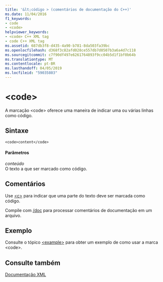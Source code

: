 ```yaml
---
title: '&lt;código > (comentários de documentação do C++)'
ms.date: 11/04/2016
f1_keywords:
- code
- <code>
helpviewer_keywords:
- <code> C++ XML tag
- code C++ XML tag
ms.assetid: 687db3f8-d435-4a90-b781-8da503fa39bc
ms.openlocfilehash: d368f3c82afd028ce557db7d0507b3a6a4d7c118
ms.sourcegitcommit: c7f90df497e6261764893f9cc04b5d1f1bf0b64b
ms.translationtype: MT
ms.contentlocale: pt-BR
ms.lasthandoff: 04/05/2019
ms.locfileid: "59035803"
---
```

# <a name="ltcodegt"></a>&lt;code&gt;

A marcação \<code> oferece uma maneira de indicar uma ou várias linhas como código.

## <a name="syntax"></a>Sintaxe

```
<code>content</code>
```

#### <a name="parameters"></a>Parâmetros

*conteúdo*<br/>
O texto a que ser marcado como código.

## <a name="remarks"></a>Comentários

Use [\<c>](c-visual-cpp.md) para indicar que uma parte do texto deve ser marcada como código.

Compile com [/doc](doc-process-documentation-comments-c-cpp.md) para processar comentários de documentação em um arquivo.

## <a name="example"></a>Exemplo

Consulte o tópico [\<example>](example-visual-cpp.md) para obter um exemplo de como usar a marca \<code>.

## <a name="see-also"></a>Consulte também

[Documentação XML](xml-documentation-visual-cpp.md)